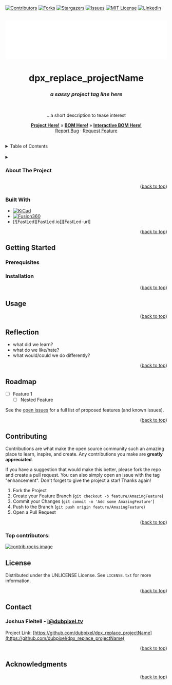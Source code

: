 <!-- Improved compatibility of back to top link: See: https://github.com/othneildrew/Best-README-Template/pull/73 -->
<a id="readme-top"></a>
<!--
*** Thanks for checking out the Best-README-Template. If you have a suggestion
*** that would make this better, please fork the repo and create a pull request
*** or simply open an issue with the tag "enhancement".
*** Don't forget to give the project a star!
*** Thanks again! Now go create something AMAZING! :D



*** /// d   u   b   p   i   x   e   l  ---  f   o   r   k   ////--
*** this has additionally been modifed by @dubpixel for hardware use
*** search dpx_replace_projectName.. search & replace is COMMAND OPTION F
*** 
*** todo: want to add reflections seciton, upload as github template.  - done 12.9
*** todo: backport to blank template - done 12.9**
*** todo add small product image thats not in a details tag
*** figure out how to get the details tag to properly render in jekyll for gihub pages.

-->



<!-- PROJECT SHIELDS -->
<!--
*** I'm using markdown "reference style" links for readability.
*** Reference links are enclosed in brackets [ ] instead of parentheses ( ).
*** See the bottom of this document for the declaration of the reference variables
*** for contributors-url, forks-url, etc. This is an optional, concise syntax you may use.
*** https://www.markdownguide.org/basic-syntax/#reference-style-links
***
-->
[![Contributors][contributors-shield]][contributors-url]
[![Forks][forks-shield]][forks-url]
[![Stargazers][stars-shield]][stars-url]
[![Issues][issues-shield]][issues-url]
[![MIT License][license-shield]][license-url]
[![LinkedIn][linkedin-shield]][linkedin-url]



<!-- PROJECT LOGO -->
<br />
<div align="center">
  <a href="https://github.com/dubpixel/dpx_replace_projectName">
    <img src="images/logo.png" alt="Logo" height="120">
  </a>

<h1 align="center">dpx_replace_projectName</h1>
<h3 align="center"><i>a sassy project tag line here</i></h3>
<br />
  <p align="center">
    ...a short description to tease interest
        <br />
    <p align="center">
     <a href="https://github.com/dubpixel/dpx_replace_projectName/tree/main/"><strong>Project Here!</strong></a>
     »  
    <a href="https://github.com/dubpixel/dpx_replace_projectName/tree/main/src/bom"><strong>BOM Here!</strong></a>
     » 
    <a href="https://dubpixel.github.io/dpx_replace_projectName/ebom/index.html"><strong>Interactive BOM Here!</strong></a>
     <br />
    <a href="https://github.com/dubpixel/dpx_replace_projectName/issues/new?labels=bug&template=bug-report---.md">Report Bug</a>
    ·
    <a href="https://github.com/dubpixel/dpx_replace_projectName/issues/new?labels=enhancement&template=feature-request---.md">Request Feature</a>
    </div>
    </p>
</div>
   <br />
<!-- TABLE OF CONTENTS -->
<details>
  <summary>Table of Contents</summary>
  <ol>
    <li>
      <a href="#about-the-project">About The Project</a>
      <ul>
        <li><a href="#built-with">Built With</a></li>
      </ul>
    </li>
    <li>
      <a href="#getting-started">Getting Started</a>
      <ul>
        <li><a href="#prerequisites">Prerequisites</a></li>
        <li><a href="#installation">Installation</a></li>
      </ul>
    </li>
    <li><a href="#usage">Usage</a></li>    
    <li><a href="#reflection">Reflection</a></li>
    <li><a href="#roadmap">Roadmap</a></li>
    <li><a href="#contributing">Contributing</a></li>
    <li><a href="#license">License</a></li>
    <li><a href="#contact">Contact</a></li>
    <li><a href="#acknowledgments">Acknowledgments</a></li>
  </ol>
</details>
    <br />
<!-- ABOUT THE PROJECT -->
</div>

<details>
<summary><h3>About The Project</h3></summary>
a lengthy description about the project that should probably be many lines. this is where you can get deep about shit and be like oh man its the best hot dog in the univberse because i use the koskusko mustart!

</br>
author(s): // www.dubpixel.tv  - i@dubpixel.tv | other authors
</br>

  <summary>Images</summary>
  
### FRONT
![FRONT][product-front]

### REAR 
![REAR][product-rear]

### FRONT Rendering
![FRONT][product-front-rendering]

### REAR Rendering
![REAR][product-rear-rendering]

### iBOM PCB Front
![iBOM Front][product-pcbFront]

### iBOM PCB Rear
![iBOM Front][product-pcbRear]
</details>


<p align="right">(<a href="#readme-top">back to top</a>)</p>

### Built With 
 * [![KiCad][KiCad.org]][KiCad-url]
 * [![Fusion360][Fusion-360]][Autodesk-url]
 * [![FastLed][FastLed.io]][FastLed-url]

<!--
  
 * [![Fusion360][Fusion-360]][Autodesk-url]
 * [![Next][Next.js]][Next-url]
 * [![React][React.js]][React-url]
 * [![Vue][Vue.js]][Vue-url]
 * [![Angular][Angular.io]][Angular-url]
 * [![Svelte][Svelte.dev]][Svelte-url]
 * [![Laravel][Laravel.com]][Laravel-url]
 * [![Bootstrap][Bootstrap.com]][Bootstrap-url]
 * [![JQuery][JQuery.com]][JQuery-url]
 
-->
<p align="right">(<a href="#readme-top">back to top</a>)</p>



<!-- GETTING STARTED -->
## Getting Started


### Prerequisites


### Installation

<!--
1. Download...
2. Enjoy.
3. Repeat as Needed! -->

<p align="right">(<a href="#readme-top">back to top</a>)</p>

<!-- USAGE EXAMPLES -->
## Usage

<!-- Use this space to show useful examples of how a project can be used. Additional screenshots, code examples and demos work well in this space. You may also link to more resources.

_For more examples, please refer to the [Documentation](https://example.com)_-->

<p align="right">(<a href="#readme-top">back to top</a>)</p>

## Reflection

* what did we learn? 
* what do we like/hate?
* what would/could we do differently?
<!-- 
* what did we learn? 
* what do we like/hate?
* what would/could we do differently? 
-->

<p align="right">(<a href="#readme-top">back to top</a>)</p>

<!-- ROADMAP -->

## Roadmap

- [ ] Feature 1
    - [ ] Nested Feature

See the [open issues](https://github.com/dubpixel/dpx_replace_projectName/issues) for a full list of proposed features (and known issues).

<p align="right">(<a href="#readme-top">back to top</a>)</p>



<!-- CONTRIBUTING -->
## Contributing

Contributions are what make the open source community such an amazing place to learn, inspire, and create. Any contributions you make are **greatly appreciated**.

If you have a suggestion that would make this better, please fork the repo and create a pull request. You can also simply open an issue with the tag "enhancement".
Don't forget to give the project a star! Thanks again!

1. Fork the Project
2. Create your Feature Branch (`git checkout -b feature/AmazingFeature`)
3. Commit your Changes (`git commit -m 'Add some AmazingFeature'`)
4. Push to the Branch (`git push origin feature/AmazingFeature`)
5. Open a Pull Request

<p align="right">(<a href="#readme-top">back to top</a>)</p>

### Top contributors:

<a href="https://github.com/dubpixel/dpx_replace_projectName/graphs/contributors">
  <img src="https://contrib.rocks/image?repo=dubpixel/dpx_replace_projectName" alt="contrib.rocks image" />
</a>


<!-- LICENSE -->
## License

  Distributed under the UNLICENSE License. See `LICENSE.txt` for more information.

<p align="right">(<a href="#readme-top">back to top</a>)</p>


<!-- CONTACT -->
## Contact

  ### Joshua Fleitell - i@dubpixel.tv

  Project Link: [https://github.com/dubpixel/dpx_replace_projectName](https://github.com/dubpixel/dpx_replace_projectName)

<p align="right">(<a href="#readme-top">back to top</a>)</p>



<!-- ACKNOWLEDGMENTS -->
## Acknowledgments

<!--
  * []() - the best !
-->

<p align="right">(<a href="#readme-top">back to top</a>)</p>

<!-- MARKDOWN LINKS & IMAGES -->
<!-- https://www.markdownguide.org/basic-syntax/#reference-style-links -->
[contributors-shield]: https://img.shields.io/github/contributors/dubpixel/dpx_replace_projectName.svg?style=for-the-badge
[contributors-url]: https://github.com/dubpixel/dpx_replace_projectName/graphs/contributors
[forks-shield]: https://img.shields.io/github/forks/gdubpixel/dpx_replace_projectName.svg?style=for-the-badge
[forks-url]: https://github.com/dubpixel/dpx_replace_projectName/network/members
[stars-shield]: https://img.shields.io/github/stars/dubpixel/dpx_replace_projectName.svg?style=for-the-badge
[stars-url]: https://github.com/dubpixel/dpx_replace_projectName/stargazers
[issues-shield]: https://img.shields.io/github/issues/dubpixel/dpx_replace_projectName.svg?style=for-the-badge
[issues-url]: https://github.com/dubpixel/dpx_replace_projectName/issues
[license-shield]: https://img.shields.io/github/license/dubpixel/dpx_replace_projectName.svg?style=for-the-badge
[license-url]: https://github.com/dubpixel/dpx_replace_projectName/blob/master/LICENSE.txt
[linkedin-shield]: https://img.shields.io/badge/-LinkedIn-black.svg?style=for-the-badge&logo=linkedin&colorB=555
[linkedin-url]: https://linkedin.com/in/jfleitell
[product-front]: images/front.png
[product-rear]: images/rear.png
[product-front-rendering]: images/front_render.png
[product-rear-rendering]: images/rear_render.png
[product-pcbFront]: images/pcb_front.png
[product-pcbRear]: images/pcb_rear.png
[Next.js]: https://img.shields.io/badge/next.js-000000?style=for-the-badge&logo=nextdotjs&logoColor=white
[Next-url]: https://nextjs.org/
[React.js]: https://img.shields.io/badge/React-20232A?style=for-the-badge&logo=react&logoColor=61DAFB
[React-url]: https://reactjs.org/
[Vue.js]: https://img.shields.io/badge/Vue.js-35495E?style=for-the-badge&logo=vuedotjs&logoColor=4FC08D
[Vue-url]: https://vuejs.org/
[Angular.io]: https://img.shields.io/badge/Angular-DD0031?style=for-the-badge&logo=angular&logoColor=white
[Angular-url]: https://angular.io/
[Svelte.dev]: https://img.shields.io/badge/Svelte-4A4A55?style=for-the-badge&logo=svelte&logoColor=FF3E00
[Svelte-url]: https://svelte.dev/
[Laravel.com]: https://img.shields.io/badge/Laravel-FF2D20?style=for-the-badge&logo=laravel&logoColor=white
[Laravel-url]: https://laravel.com
[Bootstrap.com]: https://img.shields.io/badge/Bootstrap-563D7C?style=for-the-badge&logo=bootstrap&logoColor=white
[Bootstrap-url]: https://getbootstrap.com
[JQuery.com]: https://img.shields.io/badge/jQuery-0769AD?style=for-the-badge&logo=jquery&logoColor=white
[JQuery-url]: https://jquery.com 
[KiCad.org]: https://img.shields.io/badge/KiCad-v8.0.6-blue
[KiCad-url]: https://kicad.org 
[Fusion-360]: https://img.shields.io/badge/Fusion360-v4.2.0-green
[Autodesk-url]: https://autodesk.com 
